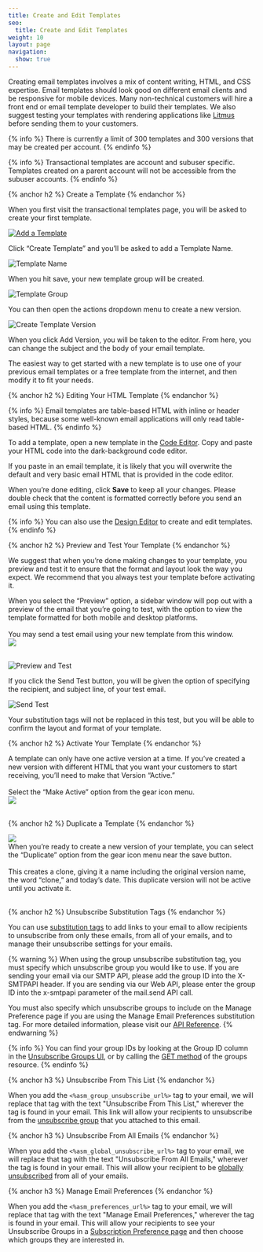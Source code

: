```yaml
---
title: Create and Edit Templates
seo:
  title: Create and Edit Templates
weight: 10
layout: page
navigation:
  show: true
---
```


Creating email templates involves a mix of content writing, HTML, and CSS expertise. Email templates should look good on different email clients and be responsive for mobile devices. Many non-technical customers will hire a front end or email template developer to build their templates. We also suggest testing your templates with rendering applications like [Litmus](http://litmus.com) before sending them to your customers.

{% info %}
There is currently a limit of 300 templates and 300 versions that may be created per account.
{% endinfo %}

{% info %}
Transactional templates are account and subuser specific. Templates created on a parent account will not be accessible from the subuser accounts.
{% endinfo %}

{% anchor h2 %}
Create a Template
{% endanchor %}

When you first visit the transactional templates page, you will be asked to create your first template.

<a href="{{site.app_url}}/templates/new">![](/images/templates_create_edit_1.png "Add a Template")</a>

Click “Create Template” and you’ll be asked to add a Template Name.

![](/images/templates_create_edit_2.png "Template Name")

When you hit save, your new template group will be created.

![](/images/templates_create_edit_3.png "Template Group")

You can then open the actions dropdown menu to create a new version.

![](/images/templates_create_edit_4.png "Create Template Version")

When you click Add Version, you will be taken to the editor.  From here, you can change the subject and the body of your email template.

The easiest way to get started with a new template is to use one of your previous email templates or a free template from the internet, and then modify it to fit your needs.

{% anchor h2 %}
Editing Your HTML Template
{% endanchor %}

{% info %}
Email templates are table-based HTML with inline or header styles, because some well-known email applications will only read table-based HTML.
{% endinfo %}

To add a template, open a new template in the [Code Editor](https://sendgrid.com/docs/User_Guide/Marketing_Campaigns/code_editor.html). Copy and paste your HTML code into the dark-background code editor.

If you paste in an email template, it is likely that you will overwrite the default and very basic email HTML that is provided in the code editor.

When you’re done editing, click **Save** to keep all your changes. Please double check that the content is formatted correctly before you send an email using this template.

{% info %}
You can also use the [Design Editor](https://sendgrid.com/docs/User_Guide/Marketing_Campaigns/design_editor.html) to create and edit templates.
{% endinfo %}

{% anchor h2 %}
Preview and Test Your Template
{% endanchor %}

We suggest that when you’re done making changes to your template, you preview and test it to ensure that the format and layout look the way you expect. We recommend that you always test your template before activating it.

<div class="row">

  <div class="clearfix col-md-6">  
    When you select the “Preview” option, a sidebar window will pop out with a preview of the email that you’re going to test, with the option to view the template formatted for both mobile and desktop platforms.
    <br>
    <br>
    You may send a test email using your new template from this window.
  </div>
  <div class="col-md-6">
    <img src="{{root_url}}/images/template_engine_12.png" class="img-responsive pull-right"/>
  </div>
  <br>
</div>

![](/images/templates_create_edit_8.png "Preview and Test")

If you click the Send Test button, you will be given the option of specifying the recipient, and subject line, of your test email.

![](/images/templates_create_edit_9.png "Send Test")

Your substitution tags will not be replaced in this test, but you will be able to confirm the layout and format of your template.

{% anchor h2 %}
Activate Your Template
{% endanchor %}

<div class="row">

  <div class="clearfix col-md-6">  
  A template can only have one active version at a time. If you’ve created a new version with different HTML that you want your customers to start receiving, you’ll need to make that Version “Active.”
  <br>
  <br>
  Select the “Make Active” option from the gear icon menu.
  </div>
  <div class="col-md-6">
    <img src="{{root_url}}/images/template_make_active.png" class="img-responsive pull-right"/>
  </div>
  <br>
</div>

{% anchor h2 %}
Duplicate a Template
{% endanchor %}

<div class="row">

  <div class="col-md-6">
    <img src="{{root_url}}/images/templates_duplicate_version.png" class="img-responsive pull-left"/>
  </div>

  <div class="clearfix col-md-6">  
  When you’re ready to create a new version of your template, you can select the “Duplicate” option from the gear icon menu near the save button.
  <br>
  <br>
  This creates a clone, giving it a name including the original version name, the word “clone,” and today’s date. This duplicate version will not be active until you activate it.
  </div>

<br>
</div>

{% anchor h2 %}
Unsubscribe Substitution Tags
{% endanchor %}

You can use [substitution tags]({{root_url}}/API_Reference/SMTP_API/substitution_tags.html) to add links to your email to allow recipients to unsubscribe from only these emails, from all of your emails, and to manage their unsubscribe settings for your emails.

{% warning %}
When using the group unsubscribe substitution tag, you must specify which unsubscribe group you would like to use. If you are sending your email via our SMTP API, please add the group ID into the X-SMTPAPI header. If you are sending via our Web API, please enter the group ID into the x-smtpapi parameter of the mail.send API call.

You must also specify which unsubscribe groups to include on the Manage Preference page if you are using the Manage Email Preferences substitution tag. For more detailed information, please visit our [API Reference]({{root_url}}/API_Reference/SMTP_API/suppressions.html).
{% endwarning %}

{% info %}
You can find your group IDs by looking at the Group ID column in the [Unsubscribe Groups UI]({{site.app_url}}/suppressions/advanced_suppression_manager), or by calling the [GET method]({{root_url}}/API_Reference/Web_API_v3/Suppression_Management/groups.html#-GET) of the groups resource.
{% endinfo %}

{% anchor h3 %}
Unsubscribe From This List
{% endanchor %}

When you add the ```<%asm_group_unsubscribe_url%>``` tag to your email, we will replace that tag with the text "Unsubscribe From This List," wherever the tag is found in your email. This link will allow your recipients to unsubscribe from the [unsubscribe group]({{root_url}}/User_Guide/Suppressions/group_unsubscribes.html) that you attached to this email.

{% anchor h3 %}
Unsubscribe From All Emails
{% endanchor %}

When you add the ```<%asm_global_unsubscribe_url%>``` tag to your email, we will replace that tag with the text "Unsubscribe From All Emails," wherever the tag is found in your email. This will allow your recipient to be [globally unsubscribed]({{root_url}}/User_Guide/Suppressions/global_unsubscribes.html) from all of your emails.

{% anchor h3 %}
Manage Email Preferences
{% endanchor %}

When you add the ```<%asm_preferences_url%>``` tag to your email, we will replace that tag with the text "Manage Email Preferences," wherever the tag is found in your email. This will allow your recipients to see your Unsubscribe Groups in a [Subscription Preference page]({{root_url}}/User_Guide/Suppressions/recipient_subscription_preferences.html) and then choose which groups they are interested in.

